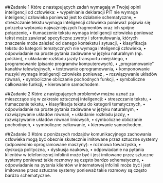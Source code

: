 ##Zadanie 1
Które z następujących zadań wymagają w Twojej opinii inteligencji od człowieka:
• wypełnianie deklaracji PIT nie wymaga inteligencji człowieka ponieważ jest to działanie schematyczne,
• streszczanie tekstu wymaga inteligencji człowieka ponieważ pojawia się potrzeba wybrania najważniejszych fragmentów oraz ich spójne połączenie,
• tłumaczenie tekstu wymaga inteligencji człowieka ponieważ tekst może zawierać specyficzne zwroty i sformułowania, których znaczenie może zależeć od danego kontekstu i sytuacji,
• klasyfikacja tekstu do kategorii tematycznych nie wymaga inteligencji człowieka,
• odpowiadanie na proste pytania zadawane w języku naturalnym (np. polskim),
• układanie rozkładu jazdy transportu miejskiego,
• programowanie (pisanie programów komputerowych),
• „programowanie” kanałów telewizyjnych,
• testowanie oprogramowania,
• komponowanie muzyki wymaga inteligencji człowieka ponieważ ,
• rozwiązywanie układów równań,
• symboliczne obliczanie pochodnych funkcji,
• symboliczne całkowanie funkcji,
• kierowanie samochodem.



##Zadanie 2
Które z następujących problemów można uznać za mieszczące się w zakresie sztucznej
inteligencji:
• streszczanie tekstu,
• tłumaczenie tekstu,
• klasyfikacja tekstu do kategorii tematycznych,
• odpowiadanie na proste pytania zadawane w języku naturalnym,
• rozwiązywanie układów równań,
• układanie rozkładu jazdy,
• rozwiązywanie układów równań liniowych,
• symboliczne obliczanie pochodnych,
• symboliczne całkowanie,
• kierowanie samochodem.



##Zadanie 3
Które z poniższych rodzajów komunikacyjnego zachowania człowieka mogą być
obecnie skutecznie imitowane przez sztuczne systemy (odpowiednio oprogramowane
maszyny):
• rozmowa towarzyska,
• dyskusja polityczna,
• dyskusja naukowa,
• odpowiadanie na pytania klientów w telefonicznej infolinii może być i jest imitowane przez sztuczne systemy ponieważ takie rozmowy są często bardzo schematyczne,
• odpowiadanie na pytania klientów w internetowej infolinii może być i jest imitowane przez sztuczne systemy ponieważ takie rozmowy są często bardzo schematyczne.
